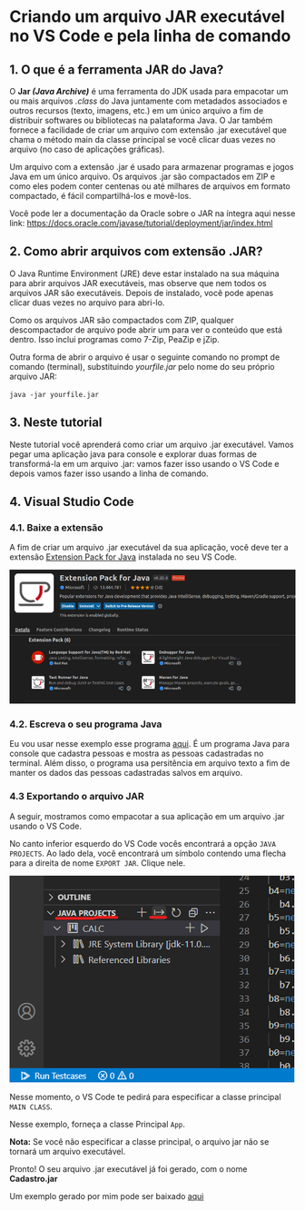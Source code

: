 # Criando um arquivo JAR executável no VS Code e pela linha de comando

## 1. O que é a ferramenta JAR do Java?

O **Jar *(Java Archive)*** é uma ferramenta do JDK usada para empacotar um ou mais arquivos *.class* do Java juntamente com metadados associados e outros recursos (texto, imagens, etc.) em um único arquivo a fim de distribuir softwares ou bibliotecas na palataforma Java. O Jar também fornece a facilidade de criar um arquivo com extensão .jar executável que chama o método main da classe principal se você clicar duas vezes no arquivo (no caso de aplicações gráficas).

Um arquivo com a extensão .jar é usado para armazenar programas e jogos Java em um único arquivo. Os arquivos .jar são compactados em ZIP e como eles podem conter centenas ou até milhares de arquivos em formato compactado, é fácil compartilhá-los e movê-los.

Você pode ler a documentação da Oracle sobre o JAR na íntegra aqui nesse link: https://docs.oracle.com/javase/tutorial/deployment/jar/index.html

## 2. Como abrir arquivos com extensão .JAR?

O Java Runtime Environment (JRE) deve estar instalado na sua máquina para abrir arquivos JAR executáveis, mas observe que nem todos os arquivos JAR são executáveis. Depois de instalado, você pode apenas clicar duas vezes no arquivo para abri-lo.

Como os arquivos JAR são compactados com ZIP, qualquer descompactador de arquivo pode abrir um para ver o conteúdo que está dentro. Isso inclui programas como 7-Zip, PeaZip e jZip.

Outra forma de abrir o arquivo é usar o seguinte comando no prompt de comando (terminal), substituindo *yourfile.jar* pelo nome do seu próprio arquivo JAR:

`java -jar yourfile.jar`

## 3. Neste tutorial

Neste tutorial você aprenderá como criar um arquivo .jar executável. Vamos pegar uma aplicação java para console e explorar duas formas de transformá-la em um arquivo .jar: vamos fazer isso usando o VS Code e depois vamos fazer isso usando a linha de comando.

## 4. Visual Studio Code

### 4.1. Baixe a extensão

A fim de criar um arquivo .jar executável da sua aplicação, você deve ter a extensão [Extension Pack for Java](https://marketplace.visualstudio.com/items?itemName=vscjava.vscode-java-pack) instalada no seu VS Code.

![](images/img01.png)

### 4.2. Escreva o seu programa Java

Eu vou usar nesse exemplo esse programa [aqui](Cadastro).
É um programa Java para console que cadastra pessoas e mostra as pessoas cadastradas no terminal. Além disso, o programa usa persitência em arquivo texto a fim de manter os dados das pessoas cadastradas salvos em arquivo.

### 4.3 Exportando o arquivo JAR

A seguir, mostramos como empacotar a sua aplicação em um arquivo .jar usando o VS Code.

No canto inferior esquerdo do VS Code vocês encontrará a opção `JAVA PROJECTS`. Ao lado dela, você encontrará um símbolo contendo uma flecha para a direita de nome `EXPORT JAR`. Clique nele.

![](images/img02.png)

Nesse momento, o VS Code te pedirá para especificar a classe principal `MAIN CLASS`.

Nesse exemplo, forneça a classe Principal `App`.

**Nota:** Se você não especificar a classe principal, o arquivo jar não se tornará um arquivo executável.

Pronto! O seu arquivo .jar executável já foi gerado, com o nome **Cadastro.jar**

Um exemplo gerado por mim pode ser baixado [aqui](Cadastro.jar)



